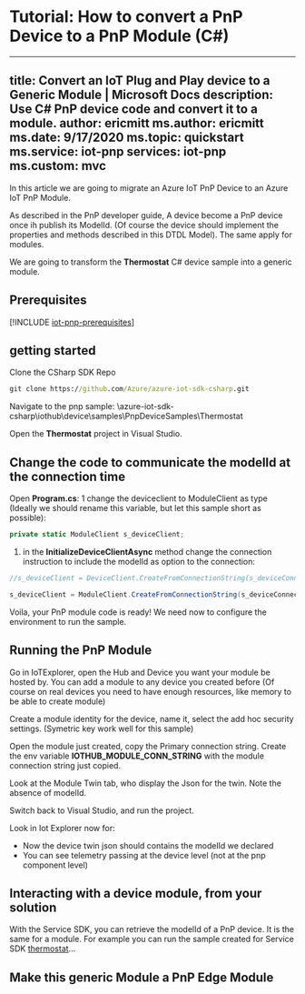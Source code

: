 # Tutorial: How to convert a PnP Device to a PnP Module (C#)

---

title: Convert an IoT Plug and Play device to a Generic Module | Microsoft Docs
description: Use C# PnP device code and convert it to a module.
author: ericmitt
ms.author: ericmitt
ms.date: 9/17/2020
ms.topic: quickstart
ms.service: iot-pnp
services: iot-pnp
ms.custom: mvc
---

In this article we are going to migrate an Azure IoT PnP Device to an Azure IoT PnP Module.

As described in the PnP developer guide, A device become a PnP device once ih publish its ModelId. (Of course the device should implement the properties and methods described  in this DTDL Model). The same apply for modules.

We are going to transform the **Thermostat** C# device sample into a generic module.

## Prerequisites

[!INCLUDE [iot-pnp-prerequisites](../../includes/iot-pnp-prerequisites.md)]

## getting started

Clone the CSharp SDK Repo

```cmd
git clone https://github.com/Azure/azure-iot-sdk-csharp.git
```

Navigate to the pnp sample:  <yourclone>\azure-iot-sdk-csharp\iothub\device\samples\PnpDeviceSamples\Thermostat

Open the  **Thermostat** project in Visual Studio.


## Change the code to communicate the modelId at the connection time

Open **Program.cs**:
1 change the deviceclient to ModuleClient as type (Ideally we should rename this variable, but let this sample short as possible):

```csharp
private static ModuleClient s_deviceClient;
```

1) in the **InitializeDeviceClientAsync** method change the connection instruction to include the modelId as option to the connection:

```csharp
//s_deviceClient = DeviceClient.CreateFromConnectionString(s_deviceConnectionString, TransportType.Mqtt, options);

s_deviceClient = ModuleClient.CreateFromConnectionString(s_deviceConnectionString, TransportType.Mqtt, options);
```

Voila, your PnP module code is ready! We need now to configure the environment to run the sample.

## Running the PnP Module

Go in IoTExplorer, open the Hub and Device you want your module be hosted by. You can add a module to any device you created before (Of course on real devices you need to have enough resources, like memory to be able to create module)

Create a module identity for the device, name it, select the add hoc security settings. (Symetric key work well for this sample)

Open the module just created, copy the Primary connection string. Create the env variable **IOTHUB_MODULE_CONN_STRING** with the module connection string just copied.

Look at the Module Twin tab, who display the Json for the twin. Note the absence of modelId.

Switch back to Visual Studio, and run the project.

Look in Iot Explorer now for:

- Now the device twin json should contains the modelId we declared
- You can see telemetry passing at the device level (not at the pnp component level)

## Interacting with a device module, from your solution

With the Service SDK, you can retrieve the modelId of a PnP device. It is the same for a module.
For example you can run the sample created for Service SDK [thermostat](link)...


## Make this generic Module a PnP Edge Module
